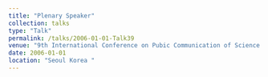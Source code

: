 ```yaml
---
title: "Plenary Speaker"
collection: talks
type: "Talk"
permalink: /talks/2006-01-01-Talk39
venue: "9th International Conference on Pubic Communication of Science and Technology "
date: 2006-01-01
location: "Seoul Korea "
---
```

